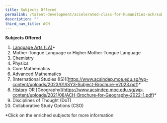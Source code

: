```yaml
---
title: Subjects Offered
permalink: /talent-development/accelerated-class-for-humanities-ach/subjects-offered/
description: ""
third_nav_title: ACH
---
```

**Subjects Offered**

1.  <a href="/files/Talent%20Development/ACH/ACH-Brochure-for-Lang-Arts-2021.pdf" target="_blank">Language Arts (LA)</a>\*
2.  Mother-Tongue Language or Higher Mother-Tongue Language
3.  Chemistry
4.  Physics
5.  Core Mathematics
6.  Advanced Mathematics
7.  [International Studies (IS)]<a href="" target="_blank"></a>(https://www.acsindep.moe.edu.sg/wp-content/uploads/2023/01/ISY3-Subject-Brochure-v2023.pdf)\*
8.  [History](https://www.acsindep.moe.edu.sg/wp-content/uploads/2020/07/ACH-Brochure-for-History-2021.pdf)<a href="" target="_blank"></a> OR [Geography]<a href="" target="_blank"></a>(https://www.acsindep.moe.edu.sg/wp-content/uploads/2021/08/ACH-Brochure-for-Geography-2022-1.pdf)\*
9.  Disciplines of Thought (DoT)
10.  Collaborative Study Options (CSO)

\*Click on the enriched subjects for more information